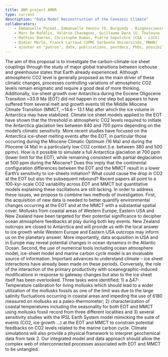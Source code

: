 ```yaml
---
title: ANR project AMOR
type: current
description: "Data Model Reconstruction of the Cenozoic Climate"
collaborators:
    - Emmanuelle Puceat, Emmanuelle Vennin (U. Burgundy - Biogéosciences)
    - Marc De Rafélis, Valérie Chavagnac, Guillaume Dera (U. Toulouse - GET)
    - Mathieu Daeron, Christophe Dumas, Pierre Sepulchre (CEA - LSCE)
    - Didier Merle, Franck Lartaud (UPMC Sorbonne Universités, MNHN)
    - ajouter en "patron", date, publications, postdocs, PhDs, possibilité de faire des liens web sur le texte
---
```

The aim of this proposal is to investigate the carbon-climate-ice sheet couplings through the study of
major global transitions between icehouse and greenhouse states that Earth already experienced.
Although atmospheric CO2 level is generally proposed as the main driver of these climatic changes,
processes controlling variations of atmospheric CO2 levels remain enigmatic and require a good deal
of more thinking. Additionally, ice-sheet growth over Antarctica during the Eocene Oligocene
Transition ~33.9 Ma (EOT) did not happen in one step but appears to have suffered from several melt
and growth events till the Middle Miocene Climate Transition (MMCT, ~14.6 – 13.1 Ma) after which
the ice volume in Antarctica may have stabilized. Climate ice sheet models applied to the EOT have
shown that the threshold in atmospheric CO2 levels required to initiate the Antarctica glaciation lies
between 840 and 700 ppmv depending on the model’s climatic sensitivity. More recent studies have
focused on the Antarctica ice-sheet melting events after the EOT, in particular those occurring during
the Miocene Climatic Optimum (16 Ma) and during the Pliocene (4 Ma) in a particularly low CO2
context (i.e. between 380 and 500 ppmv). How is it possible to simulate a full Antarctica glaciation at
700 ppm (lower limit for the EOT), while remaining consistent with partial deglaciation at 500 ppm
during the Miocene? Does this imply that the continental configuration differences between the EOT
and the MMCT result in a lower Earth’s sensitivity to ice-sheets initiation? What could cause the drop
in CO2 at the EOT but also the subsequent rebound? Recent papers all point to a 100-kyr-scale CO2
variability across EOT and MMCT but quantitative models explaining these oscillations are still
lacking. In order to address these issues, we propose to combine two methods of investigation. First,
the acquisition of new data is needed to better quantify environmental changes occurring at the EOT
and at the MMCT with a substantial spatial cover. Mollusks from coastal areas of Western Europe,
Eastern USA and New Zealand have been targeted for their potential significance to decipher ocean
atmosphere feedbacks at play during both key events. New Zealand outcrops are closed to Antarctica
and will provide us with the local answer to ice growth while Western Europe and Eastern USA
outcrops may inform us on the planetary answer. More importantly, data acquisition in USA and in
Europe may reveal potential changes in ocean dynamics in the Atlantic Ocean. Second, the use of
numerical tools including ocean atmosphere model, ice-sheet model and marine carbon cycle model
is an invaluable source of information. Important advances to understand climate – ice sheet
interactions have already been made on these periods. Conversely, the role of the interaction of the
primary productivity with oceanographic-induced modifications in response to gateway changes but
also to the ice sheet itself has been overlooked.
Three tasks were identified: 1) a Δ47-Temperature calibration for living mollusks which should lead
to a wider utilization of the mollusks fossils as one of the limit was due to the large salinity
fluctuations occurring in coastal areas and impeding the use of δ180 measured on mollusks as a
paleo-thermometer; 2) characterization of coastal temperatures including the seasonality for both
EOT and MMCT using mollusks fossil record from three different localities and 3) several sensitivity
studies with the IPSL Earth System model mimicking the suite of events (CO2, ice growth …) at the
EOT and MMCT to constrain potential feedbacks on CO2 levels related to the marine carbon cycle.
Climate simulations will also provide a physical framework to interpret geochemical data from task 2.
Our integrated model and data approach should allow the complex web of interconnected processes
associated with EOT and MMCT to be untangled.
